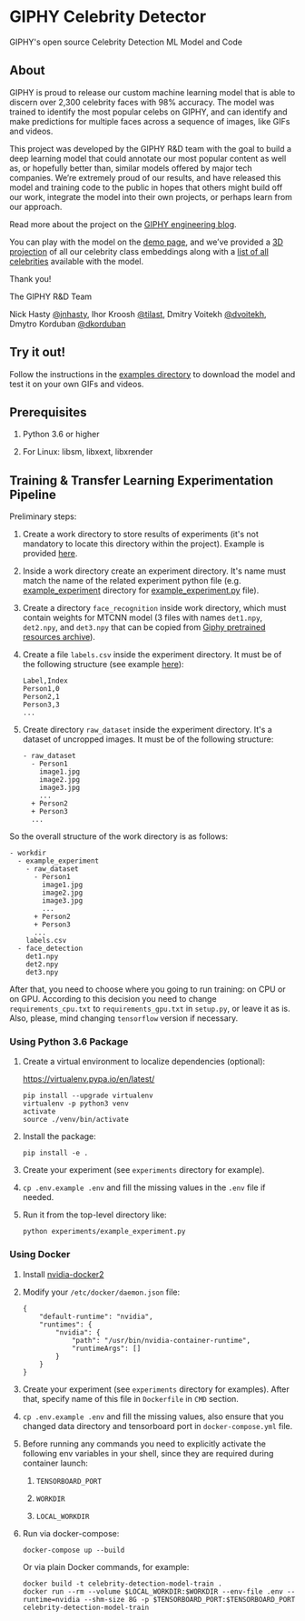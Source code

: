 # GIPHY Celebrity Detector

GIPHY's open source Celebrity Detection ML Model and Code

## About

GIPHY is proud to release our custom machine learning model that is able to discern over 2,300 celebrity faces with 98% accuracy. The model was trained to identify the most popular celebs on GIPHY, and can identify and make predictions for multiple faces across a sequence of images, like GIFs and videos.

This project was developed by the GIPHY R&D team with the goal to build a deep learning model that could annotate our most popular content as well as, or hopefully better than, similar models offered by major tech companies. We’re extremely proud of our results, and have released this model and training code to the public in hopes that others might build off our work, integrate the model into their own projects, or perhaps learn from our approach.

Read more about the project on the [GIPHY engineering blog](https://engineering.giphy.com/giphys-ai-can-identify-lil-yachty-can-yours).

You can play with the model on the [demo page](https://celebrity-detection.giphy.com/), and we’ve provided a [3D projection](https://celebrity-detection-projector.giphy.com/) of all our celebrity class embeddings along with a [list of all celebrities](https://github.com/Giphy/celeb-detection-oss/blob/master/examples/resources/face_recognition/labels.csv) available with the model.

Thank you!

The GIPHY R&D Team

Nick Hasty [@jnhasty](https://github.com/jnhasty), Ihor Kroosh [@tilast](https://github.com/tilast), Dmitry Voitekh [@dvoitekh](https://github.com/dvoitekh), Dmytro Korduban [@dkorduban](https://github.com/dkorduban)


## Try it out!

Follow the instructions in the [examples directory](./examples) to download the model and test it on your own GIFs and videos.

## Prerequisites

1. Python 3.6 or higher

2. For Linux: libsm, libxext, libxrender

## Training & Transfer Learning Experimentation Pipeline

Preliminary steps:

1. Create a work directory to store results of experiments (it's not mandatory to locate this directory within the project). Example is provided [here](./workdir/).

2. Inside a work directory create an experiment directory. It's name must match the name of the related experiment python file (e.g. [example_experiment](./workdir/example_experiment/) directory for [example_experiment.py](./experiments/example_experiment.py) file).

2. Create a directory `face_recognition` inside work directory, which must contain weights for MTCNN model (3 files with names `det1.npy`, `det2.npy`, and `det3.npy` that can be copied from [Giphy pretrained resources archive](https://s3.amazonaws.com/giphy-public/models/celeb-detection/resources.tar.gz)).

3. Create a file `labels.csv` inside the experiment directory. It must be of the following structure (see example [here](examples/resources/face_recognition/labels.csv)):

    ```
    Label,Index
    Person1,0
    Person2,1
    Person3,3
    ...
    ```

4. Create directory `raw_dataset` inside the experiment directory. It's a dataset of uncropped images. It must be of the following structure:

    ```
    - raw_dataset
      - Person1
        image1.jpg
        image2.jpg
        image3.jpg
        ...
      + Person2
      + Person3
      ...
    ```

So the overall structure of the work directory is as follows:

```
- workdir
  - example_experiment
    - raw_dataset
      - Person1
        image1.jpg
        image2.jpg
        image3.jpg
        ...
      + Person2
      + Person3
      ...
    labels.csv
  - face_detection
    det1.npy
    det2.npy
    det3.npy
```

After that, you need to choose where you going to run training: on CPU or on GPU. According to this decision you need to change `requirements_cpu.txt` to `requirements_gpu.txt` in `setup.py`, or leave it as is. Also, please, mind changing `tensorflow` version if necessary.

### Using Python 3.6 Package

1. Create a virtual environment to localize dependencies (optional):

    https://virtualenv.pypa.io/en/latest/

    ```
    pip install --upgrade virtualenv
    virtualenv -p python3 venv
    activate
    source ./venv/bin/activate
    ```

2. Install the package:

    ```
    pip install -e .
    ```

3. Create your experiment (see `experiments` directory for example).

4. `cp .env.example .env` and fill the missing values in the `.env` file if needed.

5. Run it from the top-level directory like:

    ```
    python experiments/example_experiment.py
    ```

### Using Docker

1. Install [nvidia-docker2](https://github.com/NVIDIA/nvidia-docker)

2. Modify your `/etc/docker/daemon.json` file:

    ```
    {
        "default-runtime": "nvidia",
        "runtimes": {
            "nvidia": {
                "path": "/usr/bin/nvidia-container-runtime",
                "runtimeArgs": []
            }
        }
    }
    ```

3. Create your experiment (see `experiments` directory for examples). After that, specify name of this file in `Dockerfile` in `CMD` section.

4. `cp .env.example .env` and fill the missing values, also ensure that you changed data directory and tensorboard port in `docker-compose.yml` file.

5. Before running any commands you need to explicitly activate the following env variables in your shell, since they are required during container launch:

    1) `TENSORBOARD_PORT`

    2) `WORKDIR`

    3) `LOCAL_WORKDIR`

6. Run via docker-compose:

    ```
    docker-compose up --build
    ```

    Or via plain Docker commands, for example:

    ```
    docker build -t celebrity-detection-model-train .
    docker run --rm --volume $LOCAL_WORKDIR:$WORKDIR --env-file .env --runtime=nvidia --shm-size 8G -p $TENSORBOARD_PORT:$TENSORBOARD_PORT celebrity-detection-model-train
    ```

